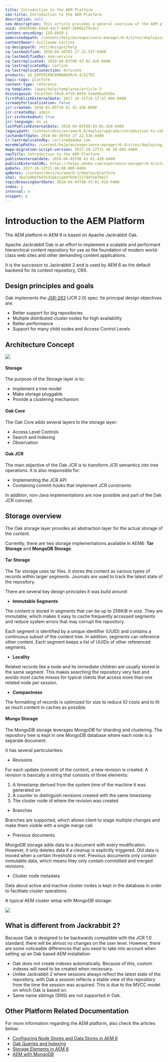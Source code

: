 ```yaml
---
title: Introduction to the AEM Platform
seo-title: Introduction to the AEM Platform
description: null
seo-description: This article provides a general overview of the AEM platform and its most important components.
uuid: db8d958b-b5ed-43c7-8e8f-2606b279c4cc
content-encoding: ISO-8859-1
aemsrcnodepath: /content/help/en/experience-manager/6-4/sites/deploying/using/platform
contentOwner: Guillaume Carlino
cq-designpath: /etc/designs/help
cq-lastmodified: 2018-04-30T03 27 22.537-0400
cq-lastmodifiedby: msm-service
cq-lastreplicated: 2018-04-03T08 43 02.426-0400
cq-lastreplicatedby: carlino
cq-lastreplicationaction: Activate
products: SG_EXPERIENCEMANAGER/6.4/SITES
topic-tags: platform
content-type: reference
cq-template: /apps/help/templates/article-3
discoiquuid: 53ce73e5-58c0-4f10-8019-5eae0ba435be
firstPublishExternalDate: 2017-10-31T16:17:47.896-0400
isreadyforlocalization: false
jcr-created: 2018-01-05T19 01 42.436-0500
jcr-createdby: admin
jcr-ischeckedout: true
jcr-language: en_us
lastPublishExternalDate: 2018-04-03T08:43:01.428-0400
legacypath: /content/docs/en/aem/6-0/deploy/upgrade/introduction-to-oak
lochandoffdate: 2018-04-30T03 27 22.536-0400
lr-lastreplicatedby: carlino@adobe.com
moreHelpPaths: /content/help/en/experience-manager/6-4/sites/deploying/morehelp/platform;/content/help/en/experience-manager/6-4/sites/deploying/morehelp/platform
mwpw-migration-script-version: 2017-10-12T21 46 58.665-0400
navTitle: Introduction to the AEM Platform
publishexternaldate: 2018-04-03T08 43 01.428-0400
publishExternalURL: https://helpx.adobe.com/experience-manager/6-4/sites/deploying/using/platform.html
qaDate: 2017-10-12T21:46:00.000-0400
qaNotes: /content/docs/en/aem/6-3/deploy/platform
sha1: 3ba7a9bbf643532de11ab0fb567217dd7ebf6427
topicBrowsingSortDate: 2018-04-03T08:43:01.428-0400
index: y
internal: n
snippet: y
---
```


# Introduction to the AEM Platform

The AEM platform in AEM 6 is based on Apache Jackrabbit Oak.

Apache Jackrabbit Oak is an effort to implement a scalable and performant hierarchical content repository for use as the foundation of modern world-class web sites and other demanding content applications.

It is the successor to Jackrabbit 2 and is used by AEM 6 as the default backend for its content repository, CRX.

## Design principles and goals
Oak implements the [JSR-283](http://www.day.com/day/en/products/jcr/jsr-283.html) (JCR 2.0) spec. Its principal design objectives are:

* Better support for big repositories
* Multiple distributed cluster nodes for high availability
* Better performance
* Support for many child nodes and Access Control Levels

## Architecture Concept
![](assets/platform/chlimage_1.png)

#### Storage
The purpose of the Storage layer is to:

* Implement a tree model
* Make storage pluggable
* Provide a clustering mechanism

#### Oak Core
The Oak Core adds several layers to the storage layer:

* Access Level Controls
* Search and Indexing
* Observation

#### Oak JCR
The main objective of the Oak JCR is to transform JCR semantics into tree operations. It is also responsible for:

* Implementing the JCR API
* Containing commit hooks that implement JCR constraints

In addition, non-Java implementations are now possible and part of the Oak JCR concept.

## Storage overview
The Oak storage layer provides an abstraction layer for the actual storage of the content.

Currently, there are two storage implementations available in AEM6: **Tar Storage** and **MongoDB Storage**.

#### Tar Storage
The Tar storage uses tar files. It stores the content as various types of records within larger segments. Journals are used to track the latest state of the repository.

There are several key design principles it was build around:

* **Immutable Segments**

The content is stored in segments that can be up to 256KiB in size. They are immutable, which makes it easy to cache frequently accessed segments and reduce system errors that may corrupt the repository.

Each segment is identified by a unique identifier (UUID) and contains a continuous subset of the content tree. In addition, segments can reference other content. Each segment keeps a list of UUIDs of other referenced segments.

* **Locality**

Related records like a node and its immediate children are usually stored in the same segment. This makes searching the repository very fast and avoids most cache misses for typical clients that access more than one related node per session.

* **Compactness**

The formatting of records is optimized for size to reduce IO costs and to fit as much content in caches as possible.

#### Mongo Storage
The MongoDB storage leverages MongoDB for sharding and clustering. The repository tree is kept in one MongoDB database where each node is a separate document.

It has several particularities:

* Revisions

For each update (commit) of the content, a new revision is created. A revision is basically a string that consists of three elements:

1. A timestamp derived from the system time of the machine it was generated on
1. A counter to distinguish revisions created with the same timestamp
1. The cluster node id where the revision was created

* Branches

Branches are supported, which allows client to stage multiple changes and make them visible with a single merge call.

* Previous documents

MongoDB storage adds data to a document with every modification. However, it only deletes data if a cleanup is explicitly triggered. Old data is moved when a certain threshold is met. Previous documents only contain immutable data, which means they only contain committed and merged revisions.

* Cluster node metadata

Data about active and inactive cluster nodes is kept in the database in order to facilitate cluster operations.

A typical AEM cluster setup with MongoDB storage:

![](assets/platform/chlimage_1-1.png)

## What is different from Jackrabbit 2?
Because Oak is designed to be backwards compatible with the JCR 1.0 standard, there will be almost no changes on the user level. However, there are some noticeable differences that you need to take into account when setting up an Oak based AEM installation:

* Oak does not create indexes automatically. Because of this, custom indexes will need to be created when necessary.  
* Unlike Jackrabbit 2 where sessions always reflect the latest state of the repository, with Oak a session reflects a stable view of the repository from the time the session was acquired. This is due to the MVCC model on which Oak is based on.
* Same name siblings (SNS) are not supported in Oak.

## Other Platform Related Documentation
For more information regarding the AEM platform, also check the articles below:

* [Configuring Node Stores and Data Stores in AEM 6](data-store-config.md)
* [Oak Queries and Indexing](queries-and-indexing.md)
* [Storage Elements in AEM 6](storage-elements-in-aem-6.md)
* [AEM with MongoDB](aem-with-mongodb.md)

